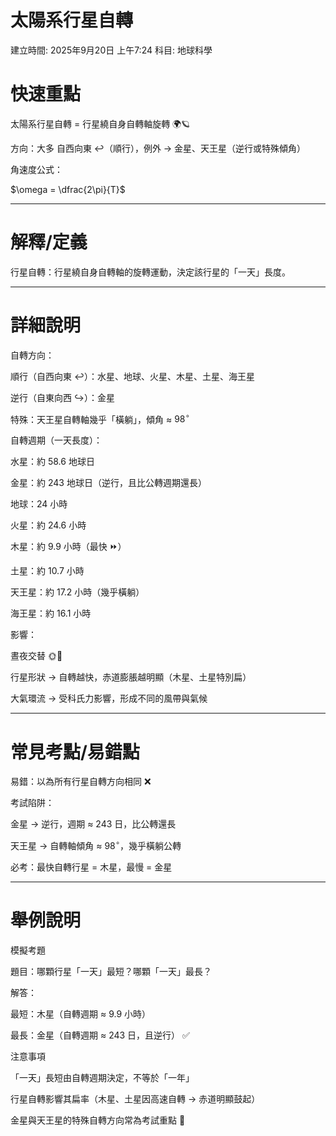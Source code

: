 # 太陽系行星自轉

建立時間: 2025年9月20日 上午7:24
科目: 地球科學

# 快速重點

太陽系行星自轉 = 行星繞自身自轉軸旋轉 🌍🪐

方向：大多 自西向東 ↩️（順行），例外 → 金星、天王星（逆行或特殊傾角）

角速度公式：

$\omega = \dfrac{2\pi}{T}$

---

# 解釋/定義

行星自轉：行星繞自身自轉軸的旋轉運動，決定該行星的「一天」長度。

---

# 詳細說明

自轉方向：

順行（自西向東 ↩️）：水星、地球、火星、木星、土星、海王星

逆行（自東向西 ↪️）：金星

特殊：天王星自轉軸幾乎「橫躺」，傾角 ≈ $98^\circ$

自轉週期（一天長度）：

水星：約 58.6 地球日

金星：約 243 地球日（逆行，且比公轉週期還長）

地球：24 小時

火星：約 24.6 小時

木星：約 9.9 小時（最快 ⏩）

土星：約 10.7 小時

天王星：約 17.2 小時（幾乎橫躺）

海王星：約 16.1 小時

影響：

晝夜交替 🌞🌙

行星形狀 → 自轉越快，赤道膨脹越明顯（木星、土星特別扁）

大氣環流 → 受科氏力影響，形成不同的風帶與氣候

---

# 常見考點/易錯點

易錯：以為所有行星自轉方向相同 ❌

考試陷阱：

金星 → 逆行，週期 ≈ 243 日，比公轉還長

天王星 → 自轉軸傾角 ≈ $98^\circ$，幾乎橫躺公轉

必考：最快自轉行星 = 木星，最慢 = 金星

---

# 舉例說明

模擬考題

題目：哪顆行星「一天」最短？哪顆「一天」最長？

解答：

最短：木星（自轉週期 ≈ 9.9 小時）

最長：金星（自轉週期 ≈ 243 日，且逆行） ✅

注意事項

「一天」長短由自轉週期決定，不等於「一年」

行星自轉影響其扁率（木星、土星因高速自轉 → 赤道明顯鼓起）

金星與天王星的特殊自轉方向常為考試重點 🔑